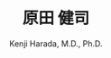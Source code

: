 ---
title: 原田 健司
subtitle: Kenji Harada, M.D., Ph.D.
description: 原田健司の個人サイトです
layout: default
lang: ja
---